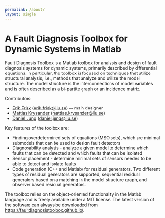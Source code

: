 ```yaml
---
permalink: /about/
layout: single
---
```

<h1>A Fault Diagnosis Toolbox for Dynamic Systems in Matlab</h1>
Fault Diagnosis Toolbox is a Matlab toolbox for analysis and design of
fault diagnosis systems for dynamic systems, primarily described by
differential equations.  In particular, the toolbox is focused on
techniques that utilize structural analysis, i.e., methods that
analyze and utilize the model structure. The model structure is the
interconnections of model variables and is often described as a
bi-partite graph or an incidence matrix.

Contributors:
* [Erik Frisk](http://users.isy.liu.se/en/fs/frisk/) (<erik.frisk@liu.se>) -- main designer
* [Mattias Krysander](http://users.isy.liu.se/en/fs/matkr/) (<mattias.krysander@liu.se>)
* [Daniel Jung](http://users.isy.liu.se/en/fs/daner/) (<daniel.jung@liu.se>)

Key features of the toolbox are:
*  Finding overdetermined sets of equations (MSO sets), which are minimal
    submodels that can be used to design fault detectors
*  Diagnosability analysis - analyze a given model to determine which
    faults that can be detected and which faults that can be isolated
*  Sensor placement - determine minimal sets of sensors needed to be able
    to detect and isolate faults
*  Code generation (C++ and Matlab) for residual generators. Two different
    types of residual generators are supported, sequential residual generators
    based on a matching in the model structure graph, and observer based
    residual generators.

The toolbox relies on the object-oriented functionality in the Matlab
language and is freely available under a MIT license. The latest version of the
software can always be downloaded from <https://faultdiagnosistoolbox.github.io/>.
